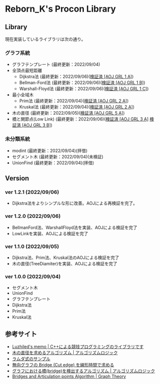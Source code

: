 # Reborn_K's Procon Library

## Library

現在実装しているライブラリは次の通り。

### グラフ系統

 - グラフテンプレート (最終更新：2022/09/04)
 - 全頂点最短距離
    - Dijkstra法 (最終更新：2022/09/06)([検証済 \[AOJ GRL 1 A\]](https://onlinejudge.u-aizu.ac.jp/courses/library/5/GRL/1/GRL_1_A))
    - Bellman-Ford法 (最終更新：2022/09/06)([検証済 \[AOJ GRL 1 B\]](https://onlinejudge.u-aizu.ac.jp/courses/library/5/GRL/1/GRL_1_B))
    - Warshall-Floyd法 (最終更新：2022/09/06)([検証済 \[AOJ GRL 1 C\]](https://onlinejudge.u-aizu.ac.jp/courses/library/5/GRL/1/GRL_1_C))
 - 最小全域木
    - Prim法 (最終更新：2022/09/04)([検証済 \[AOJ GRL 2 A\]](https://onlinejudge.u-aizu.ac.jp/courses/library/5/GRL/2/GRL_2_A))
    - Kruskal法 (最終更新：2022/09/04)([検証済 \[AOJ GRL 2 A\]](https://onlinejudge.u-aizu.ac.jp/courses/library/5/GRL/2/GRL_2_A))
 - 木の直径 (最終更新：2022/09/05)([検証済 \[AOJ GRL 5 A\]](https://onlinejudge.u-aizu.ac.jp/courses/library/5/GRL/all/GRL_5_A))
 - 橋と関節点(Low Link) (最終更新：2022/09/06)([検証済 \[AOJ GRL 3 A\]](https://onlinejudge.u-aizu.ac.jp/courses/library/5/GRL/3/GRL_3_A) [検証済 \[AOJ GRL 3 B\]](https://onlinejudge.u-aizu.ac.jp/courses/library/5/GRL/3/GRL_3_B))

### 未分類系統

 - modint (最終更新：2022/09/04)(拝借)
 - セグメント木 (最終更新：2022/09/04)(未検証)
 - UnionFind (最終更新：2022/09/04)(拝借)

## Version

### ver 1.2.1 (2022/09/06)
 - Dijkstra法をよりシンプルな形に改善。AOJによる再検証を完了。

### ver 1.2.0 (2022/09/06)
 - BellmanFord法、WarshallFloyd法を実装、AOJによる検証を完了
 - LowLinkを実装、AOJによる検証を完了

### ver 1.1.0 (2022/09/05)
 - Dijkstra法、Prim法、Kruskal法のAOJによる検証を完了
 - 木の直径(TreeDiamiter)を実装、AOJによる検証を完了

### ver 1.0.0 (2022/09/04)
 - セグメント木
 - UnionFind
 - グラフテンプレート
 - Dijkstra法
 - Prim法
 - Kruskal法

## 参考サイト
 - [Luzhiled's memo | C++による競技プログラミングのライブラリです](https://ei1333.github.io/luzhiled/)
 - [木の直径を求めるアルゴリズム | アルゴリズムロジック](https://algo-logic.info/tree-diameter/)
 - [ラムダ式のサンプル](https://perogram.hateblo.jp/entry/2020/06/22/111303)
 - [無向グラフの Bridge (Cut edge) を線形時間で求める](https://medium.com/@yukihira/%E7%84%A1%E5%90%91%E3%82%B0%E3%83%A9%E3%83%95%E3%81%AE-bridge-cut-edge-%E3%82%92%E7%B7%9A%E5%BD%A2%E6%99%82%E9%96%93%E3%81%A7%E6%B1%82%E3%82%81%E3%82%8B-b57d4e5458da)
 - [グラフにおける橋(bridge)を検出するアルゴリズム | アルゴリズムロジック](https://algo-logic.info/bridge-lowlink/)
 - [Bridges and Articulation points Algorithm | Graph Theory](https://www.youtube.com/watch?v=aZXi1unBdJA&t=715s)